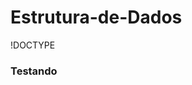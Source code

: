 # Estrutura-de-Dados
!DOCTYPE 
<html>
 <head>
  <title>Estrutura de Dados</title>
  </head> 
  <body>
  <h3>Testando<h3>
  
  </body>

</html>

